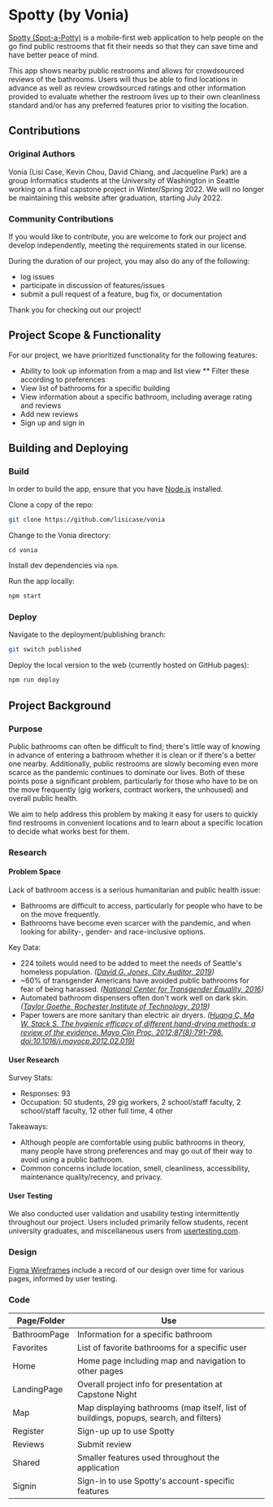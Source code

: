 # Spotty (by Vonia)

[Spotty (Spot-a-Potty)](https://lisicase.github.io/vonia/) is a mobile-first web application to help people on the go find public restrooms that fit their needs so that they can save time and have better peace of mind.

This app shows nearby public restrooms and allows for crowdsourced reviews of the bathrooms. Users will thus be able to find locations in advance as well as review crowdsourced ratings and other information provided to evaluate whether the restroom lives up to their own cleanliness standard and/or has any preferred features prior to visiting the location.

## Contributions

### Original Authors

Vonia (Lisi Case, Kevin Chou, David Chiang, and Jacqueline Park) are a group Informatics students at the University of Washington in Seattle working on a final capstone project in Winter/Spring 2022. We will no longer be maintaining this website after graduation, starting July 2022.

### Community Contributions

If you would like to contribute, you are welcome to fork our project and develop independently, meeting the requirements stated in our license.

During the duration of our project, you may also do any of the following:
* log issues
* participate in discussion of features/issues
* submit a pull request of a feature, bug fix, or documentation

Thank you for checking out our project!

## Project Scope & Functionality

For our project, we have prioritized functionality for the following features:
* Ability to look up information from a map and list view
** Filter these according to preferences
* View list of bathrooms for a specific building
* View information about a specific bathroom, including average rating and reviews
* Add new reviews
* Sign up and sign in

## Building and Deploying

### Build

In order to build the app, ensure that you have [Node.js](https://nodejs.org/) installed.

Clone a copy of the repo:

```bash
git clone https://github.com/lisicase/vonia
```

Change to the Vonia directory:

```git bash
cd vonia
```

Install dev dependencies via ```npm```.

Run the app locally:

```bash
npm start
```

### Deploy

Navigate to the deployment/publishing branch:

```bash
git switch published
```

Deploy the local version to the web (currently hosted on GitHub pages):

```bash
npm run deploy
```

## Project Background

### Purpose

Public bathrooms can often be difficult to find; there's little way of knowing in advance of entering a bathroom whether it is clean or if there's a better one nearby. Additionally, public restrooms are slowly becoming even more scarce as the pandemic continues to dominate our lives. Both of these points pose a significant problem, particularly for those who have to be on the move frequently (gig workers, contract workers, the unhoused) and overall public health.

We aim to help address this problem by making it easy for users to quickly find restrooms in convenient locations and to learn about a specific location to decide what works best for them.

### Research

#### Problem Space

Lack of bathroom access is a serious humanitarian and public health issue:
* Bathrooms are difficult to access, particularly for people who have to be on the move frequently.
* Bathrooms have become even scarcer with the pandemic, and when looking for ability-, gender- and race-inclusive options.

Key Data:
* 224 toilets would need to be added to meet the needs of Seattle's homeless population. *([David G. Jones, City Auditor, 2019](http://www.seattle.gov/Documents/Departments/CityAuditor/auditreports/Navigation%20Team%20Audit_2-7-2019_revised.pdf))*
* ~60% of transgender Americans have avoided public bathrooms for fear of being harassed. *([National Center for Transgender Equality, 2016](https://transequality.org/sites/default/files/docs/usts/USTS-Executive-Summary-Dec17.pdf))*
* Automated bathroom dispensers often don't work well on dark skin. *([Taylor Goethe, Rochester Institute of Technology, 2019](https://reporter.rit.edu/tech/bigotry-encoded-racial-bias-technology))*
* Paper towers are more sanitary than electric air dryers. *([Huang C, Ma W, Stack S. The hygienic efficacy of different hand-drying methods: a review of the evidence. Mayo Clin Proc. 2012;87(8):791-798. doi:10.1016/j.mayocp.2012.02.019)](https://www.ncbi.nlm.nih.gov/pmc/articles/PMC3538484/)*

#### User Research

Survey Stats:
* Responses: 93
* Occupation: 50 students, 29 gig workers, 2 school/staff faculty, 2 school/staff faculty, 12 other full time, 4 other

Takeaways:
* Although people are comfortable using public bathrooms in theory, many people have strong preferences and may go out of their way to avoid using a public bathroom.
* Common concerns include location, smell, cleanliness, accessibility, maintenance quality/recency, and privacy.

#### User Testing

We also conducted user validation and usability testing intermittently throughout our project. Users included primarily fellow students, recent university graduates, and miscellaneous users from [usertesting.com](https://www.usertesting.com/).

### Design

[Figma Wireframes](https://www.figma.com/file/sRwcbomxVnAqCzFRp71NTz/Spotty) include a record of our design over time for various pages, informed by user testing.

### Code

| Page/Folder | Use |
| ------------- | ------------- |
| BathroomPage | Information for a specific bathroom |
| Favorites | List of favorite bathrooms for a specific user |
| Home | Home page including map and navigation to other pages |
| LandingPage | Overall project info for presentation at Capstone Night |
| Map | Map displaying bathrooms (map itself, list of buildings, popups, search, and filters) | 
| Register | Sign-up up to use Spotty |
| Reviews | Submit review |
| Shared | Smaller features used throughout the application |
| Signin | Sign-in to use Spotty's account-specific features |

